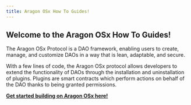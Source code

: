 ```yaml
---
title: Aragon OSx How To Guides!
---
```


## Welcome to the Aragon OSx How To Guides!

The Aragon OSx Protocol is a DAO framework, enabling users to create, manage, and customize DAOs in a way that is lean, adaptable, and secure.

With a few lines of code, the Aragon OSx protocol allows developers to extend the functionality of DAOs through the installation and uninstallation of plugins. Plugins are smart contracts which perform actions on behalf of the DAO thanks to being granted permissions.

[**Get started building on Aragon OSx here!**](./02-plugin-development/index.md)

<!-- TODO: will add section here referring to plugins that have already been deployed for devs to get some inspo -->
